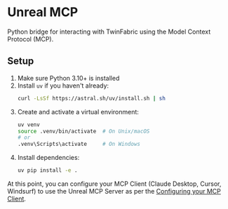 # Unreal MCP

Python bridge for interacting with TwinFabric using the Model Context Protocol (MCP).

## Setup

1. Make sure Python 3.10+ is installed
2. Install `uv` if you haven't already:
   ```bash
   curl -LsSf https://astral.sh/uv/install.sh | sh
   ```
3. Create and activate a virtual environment:
   ```bash
   uv venv
   source .venv/bin/activate  # On Unix/macOS
   # or
   .venv\Scripts\activate     # On Windows
   ```
4. Install dependencies:
   ```bash
   uv pip install -e .
   ```

At this point, you can configure your MCP Client (Claude Desktop, Cursor, Windsurf) to use the Unreal MCP Server as per the [Configuring your MCP Client](README.md#configuring-your-mcp-client).
